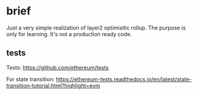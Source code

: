 # brief

Just a very simple realization of layer2 optimisitic rollup. The purpose is only for learning. It's not a production ready code.

## tests

Tests: https://github.com/ethereum/tests

For state transition: https://ethereum-tests.readthedocs.io/en/latest/state-transition-tutorial.html?highlight=evm
